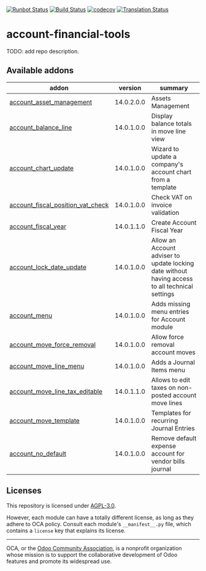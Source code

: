 [![Runbot Status](https://runbot.odoo-community.org/runbot/badge/flat/92/14.0.svg)](https://runbot.odoo-community.org/runbot/repo/github-com-oca-account-financial-tools-92)
[![Build Status](https://travis-ci.com/OCA/account-financial-tools.svg?branch=14.0)](https://travis-ci.com/OCA/account-financial-tools)
[![codecov](https://codecov.io/gh/OCA/account-financial-tools/branch/14.0/graph/badge.svg)](https://codecov.io/gh/OCA/account-financial-tools)
[![Translation Status](https://translation.odoo-community.org/widgets/account-financial-tools-14-0/-/svg-badge.svg)](https://translation.odoo-community.org/engage/account-financial-tools-14-0/?utm_source=widget)

<!-- /!\ do not modify above this line -->

# account-financial-tools

TODO: add repo description.

<!-- /!\ do not modify below this line -->

<!-- prettier-ignore-start -->

[//]: # (addons)

Available addons
----------------
addon | version | summary
--- | --- | ---
[account_asset_management](account_asset_management/) | 14.0.2.0.0 | Assets Management
[account_balance_line](account_balance_line/) | 14.0.1.0.0 | Display balance totals in move line view
[account_chart_update](account_chart_update/) | 14.0.1.0.0 | Wizard to update a company's account chart from a template
[account_fiscal_position_vat_check](account_fiscal_position_vat_check/) | 14.0.1.0.0 | Check VAT on invoice validation
[account_fiscal_year](account_fiscal_year/) | 14.0.1.1.0 | Create Account Fiscal Year
[account_lock_date_update](account_lock_date_update/) | 14.0.1.0.0 | Allow an Account adviser to update locking date without having access to all technical settings
[account_menu](account_menu/) | 14.0.1.0.0 | Adds missing menu entries for Account module
[account_move_force_removal](account_move_force_removal/) | 14.0.1.0.0 | Allow force removal account moves
[account_move_line_menu](account_move_line_menu/) | 14.0.1.0.0 | Adds a Journal Items menu
[account_move_line_tax_editable](account_move_line_tax_editable/) | 14.0.1.1.0 | Allows to edit taxes on non-posted account move lines
[account_move_template](account_move_template/) | 14.0.1.0.0 | Templates for recurring Journal Entries
[account_no_default](account_no_default/) | 14.0.1.0.0 | Remove default expense account for vendor bills journal

[//]: # (end addons)

<!-- prettier-ignore-end -->

## Licenses

This repository is licensed under [AGPL-3.0](LICENSE).

However, each module can have a totally different license, as long as they adhere to OCA
policy. Consult each module's `__manifest__.py` file, which contains a `license` key
that explains its license.

----

OCA, or the [Odoo Community Association](http://odoo-community.org/), is a nonprofit
organization whose mission is to support the collaborative development of Odoo features
and promote its widespread use.
